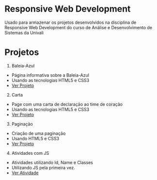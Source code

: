 # Responsive Web Development
Usado para armazenar os projetos desenvolvidos na disciplina de Responsive Web Development do curso de Análise e Desenvolvimento de Sistemas da Univali

# Projetos 
1. Baleia-Azul
- Página informativa sobre a Baleia-Azul
- Usando as tecnologias HTML5 e CSS3
- [Ver Projeto](https://guilhermeveloso005.github.io/responsive-web-development/baleia-azul/)
2. Carta
 - Page com uma carta de declaração ao time de coração
 - Usando as tecnologias HTML5 e CSS3
 - [Ver Projeto](https://guilhermeveloso005.github.io/responsive-web-development/carta/)

3. Paginação 
 - Criação de uma paginação
 - Usando HTML5 e CSS3
 - [Ver Projeto](https://guilhermeveloso005.github.io/responsive-web-development/pagination/)

4. Atividades com JS
 - Atividades utilizando Id, Name e Classes
 - Utilizando JS pela primeira vez.
 - [Ver Atividade](https://guilhermeveloso005.github.io/responsive-web-development/atividadesjs/)
